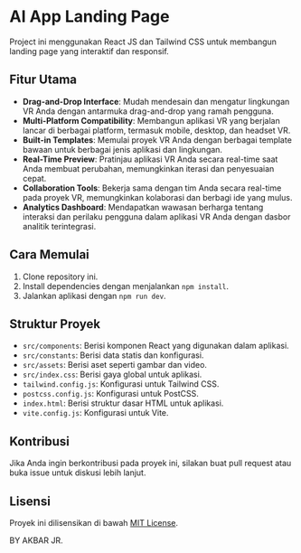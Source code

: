 # AI App Landing Page

Project ini menggunakan React JS dan Tailwind CSS untuk membangun landing page yang interaktif dan responsif.

## Fitur Utama
- **Drag-and-Drop Interface**: Mudah mendesain dan mengatur lingkungan VR Anda dengan antarmuka drag-and-drop yang ramah pengguna.
- **Multi-Platform Compatibility**: Membangun aplikasi VR yang berjalan lancar di berbagai platform, termasuk mobile, desktop, dan headset VR.
- **Built-in Templates**: Memulai proyek VR Anda dengan berbagai template bawaan untuk berbagai jenis aplikasi dan lingkungan.
- **Real-Time Preview**: Pratinjau aplikasi VR Anda secara real-time saat Anda membuat perubahan, memungkinkan iterasi dan penyesuaian cepat.
- **Collaboration Tools**: Bekerja sama dengan tim Anda secara real-time pada proyek VR, memungkinkan kolaborasi dan berbagi ide yang mulus.
- **Analytics Dashboard**: Mendapatkan wawasan berharga tentang interaksi dan perilaku pengguna dalam aplikasi VR Anda dengan dasbor analitik terintegrasi.

## Cara Memulai
1. Clone repository ini.
2. Install dependencies dengan menjalankan `npm install`.
3. Jalankan aplikasi dengan `npm run dev`.

## Struktur Proyek
- `src/components`: Berisi komponen React yang digunakan dalam aplikasi.
- `src/constants`: Berisi data statis dan konfigurasi.
- `src/assets`: Berisi aset seperti gambar dan video.
- `src/index.css`: Berisi gaya global untuk aplikasi.
- `tailwind.config.js`: Konfigurasi untuk Tailwind CSS.
- `postcss.config.js`: Konfigurasi untuk PostCSS.
- `index.html`: Berisi struktur dasar HTML untuk aplikasi.
- `vite.config.js`: Konfigurasi untuk Vite.

## Kontribusi
Jika Anda ingin berkontribusi pada proyek ini, silakan buat pull request atau buka issue untuk diskusi lebih lanjut.

## Lisensi
Proyek ini dilisensikan di bawah [MIT License](LICENSE).

BY AKBAR JR.